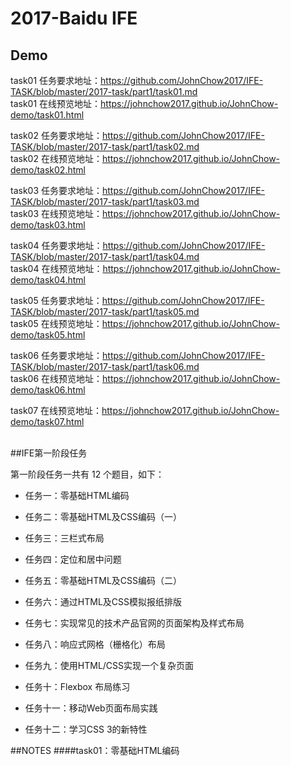 # 2017-Baidu IFE
## Demo
task01 任务要求地址：https://github.com/JohnChow2017/IFE-TASK/blob/master/2017-task/part1/task01.md<br>
task01 在线预览地址：https://johnchow2017.github.io/JohnChow-demo/task01.html

task02 任务要求地址：https://github.com/JohnChow2017/IFE-TASK/blob/master/2017-task/part1/task02.md<br>
task02 在线预览地址：https://johnchow2017.github.io/JohnChow-demo/task02.html

task03 任务要求地址：https://github.com/JohnChow2017/IFE-TASK/blob/master/2017-task/part1/task03.md<br>
task03 在线预览地址：https://johnchow2017.github.io/JohnChow-demo/task03.html

task04 任务要求地址：https://github.com/JohnChow2017/IFE-TASK/blob/master/2017-task/part1/task04.md<br>
task04 在线预览地址：https://johnchow2017.github.io/JohnChow-demo/task04.html

task05 任务要求地址：https://github.com/JohnChow2017/IFE-TASK/blob/master/2017-task/part1/task05.md<br>
task05 在线预览地址：https://johnchow2017.github.io/JohnChow-demo/task05.html

task06 任务要求地址：https://github.com/JohnChow2017/IFE-TASK/blob/master/2017-task/part1/task06.md<br>
task06 在线预览地址：https://johnchow2017.github.io/JohnChow-demo/task06.html

task07 在线预览地址：https://johnchow2017.github.io/JohnChow-demo/task07.html

<br>
##IFE第一阶段任务

第一阶段任务一共有 12 个题目，如下：

* 任务一：零基础HTML编码

* 任务二：零基础HTML及CSS编码（一）

* 任务三：三栏式布局

* 任务四：定位和居中问题

* 任务五：零基础HTML及CSS编码（二）

* 任务六：通过HTML及CSS模拟报纸排版

* 任务七：实现常见的技术产品官网的页面架构及样式布局

* 任务八：响应式网格（栅格化）布局

* 任务九：使用HTML/CSS实现一个复杂页面

* 任务十：Flexbox 布局练习

* 任务十一：移动Web页面布局实践

* 任务十二：学习CSS 3的新特性


##NOTES
####task01：零基础HTML编码
